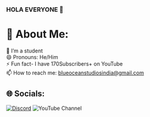 ### HOLA EVERYONE 👋 
  
 <!-- 
  
 Here are some ideas to get you started: 
  
 - 🔭 I’m a Student... 
 - 📫 How to reach me: ... 
 - 😄 Pronouns: ... 
 - ⚡ Fun fact: ... 
 --> 
 # 💫 About Me: 
 🔭 I’m a student <br>  😄 Pronouns: He/Him <br>⚡ Fun fact- I have 170Subscribers+ on YouTube <br> 📫 How to reach me: blueoceanstudiosindia@gmail.com 
  
  
 ## 🌐 Socials: 
 [![Discord](https://img.shields.io/badge/Discord-%237289DA.svg?logo=discord&logoColor=white)](https://discord.gg/https://dsc.gg/hkbsubs) ![YouTube Channel ](https://img.shields.io/youtube/channel/hkbsubs) 
